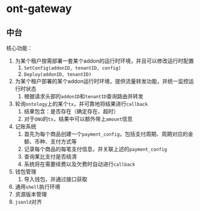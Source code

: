 # ont-gateway


## 中台

核心功能：
1. 为某个租户按需部署一套某个addon的运行时环境，并且可以修改运行时配置
    1. `SetConfig(addonID, tenantID, config)`
    2. `Deploy(addonID, tenantID)`
2. 为某个租户部署的某个addon运行时环境，提供流量转发功能，并统一监控运行时状态
    1. 根据请求头部的`addonID`和`tenantID`查询路由并转发
3. 轮询`ontology`上的某个`tx`，并可靠地将结果进行`callback`
    1. 结果包含：是否存在（确定存在、超时）
    2. 对于`ONG`的`tx`，结果中可以额外带上`amount`信息
4. 记账系统
    1. 首先为每个商品创建一个`payment_config`，包括支付周期、周期对应的金额、币种、支付方式等
    2. 记录每个商品的每笔支付信息，并关联上述的`payment_config`
    3. 查询某比支付是否结清
    4. 系统将在需要续费以及欠费时自动进行`callback`
5. 钱包管理
    1. 导入钱包，并通过接口获取
6. 通用`shell`执行环境    
7. 资源版本管理
8. `jsonld`对齐
